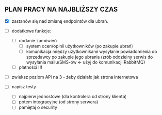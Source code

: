 ## PLAN PRACY NA NAJBLIŻSZY CZAS

 -[x] zastanów się nad zmianą endpointów dla ubrań.

 -[ ] dodatkowe funkcje:
   -[ ] dodanie zamówień
     -[ ] system ocen/opinii użytkowników (po zakupie ubrań)
     -[ ] komunikacja między użytkownikami wysyłanie powiadomienia do sprzedawcy po zakupie jego ubrania
       (zrób oddzielny serwis do wysyłania mailu/SMS-ów <- użyj do komunikacji RabbitMQ)
   -[ ] płatności !!!

-[ ] zwieksz poziom API na 3 - żeby działało jak strona internetowa

 -[ ] napisz testy
   -[ ] najpierw jednostowe (dla kontrolera od strony klienta)
   -[ ] potem integracyjne (od strony serwera)
   -[ ] pamiętaj o security